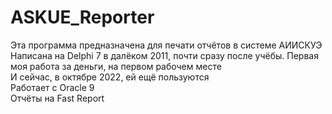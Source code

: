 # ASKUE_Reporter
Эта программа предназначена для печати отчётов в системе АИИСКУЭ <br/>
Написана на Delphi 7 в далёком 2011, почти сразу после учёбы. Первая моя работа за деньги, на первом рабочем месте <br/>
И сейчас, в октябре 2022, ей ещё пользуются <br/>
Работает с Oracle 9 <br/>
Отчёты на Fast Report <br/>
